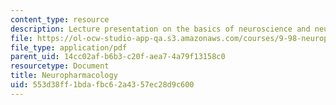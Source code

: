 ```yaml
---
content_type: resource
description: Lecture presentation on the basics of neuroscience and neuropharmacology.
file: https://ol-ocw-studio-app-qa.s3.amazonaws.com/courses/9-98-neuropharmacology-january-iap-2009/553d38ff1bdafbc62a4357ec28d9c600_lecture_1.pdf
file_type: application/pdf
parent_uid: 14cc02af-b6b3-c20f-aea7-4a79f13158c0
resourcetype: Document
title: Neuropharmacology
uid: 553d38ff-1bda-fbc6-2a43-57ec28d9c600
---
```

